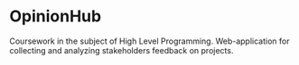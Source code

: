 # OpinionHub
Coursework in the subject of High Level Programming. Web-application for collecting and analyzing stakeholders feedback on projects.
